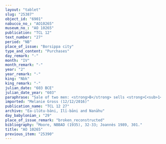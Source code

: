 ```yaml
---
layout: "tablet"
slug: "25387"
object_id: "6901"
nabucco_no_: "AO10265"
museum_no_: "AO 10265"
publication: "TCL 12"
text_number: "27"
period: "NB"
place_of_issue: "Borsippa city"
type_and_content: "Purchases"
day_remark: "-"
month: "IV"
month_remark: "-"
year: "2"
year_remark: "-"
king: "Nbk"
king_remark: "-"
julian_date: "603 BCE"
julian_date_year: "603"
paraphrase: "Sale of two men: <strong>B</strong> sells <strong>C<sub>1</sub></strong> and <strong>C<sub>2</sub></strong> for 12 1/3 minas of silver to <strong>A</strong>. In case there are transgressors (<em>sēh&ucirc;</em>) and claimants (<em>pāqirānu</em>), <strong>B</strong> will return the slaves and hand them over (<em>t&acirc;ru </em>D-stem-<em>nadānu</em>) to <strong>A</strong>. 3 witnesses and the scribe.<br /> &nbsp;<br /> <strong>A</strong> = Nab&ucirc;-mukīn-zēri/Aplāya//Ilī-bāni; <strong>B</strong> = Ilī-bāni/Nab&ucirc;-lē&rsquo;i//Ilī-bāni; <strong>C<sub>1</sub></strong> = Dunānu; <strong>C<sub>2</sub></strong> = Nab&ucirc;-kullimanni; Scribe = Nab&ucirc;-&scaron;āpik-zēri/Arkāt-ilāni<br /> &nbsp;<br /> &nbsp;"
imported: "Melanie Gross (12/12/2016)"
publication_name: "TCL 12 27"
archive: "Ea-ilūtu-bāni, Ilī-bāni and Nanāhu"
day_babylonian_: "29"
place_of_issue_remark: "broken_reconstructed"
bibliography: "Moore, NBBAD (1935), 32-33; Joannès 1989, 301."
title: "AO 10265"
previous_item: "25390"
---
```

